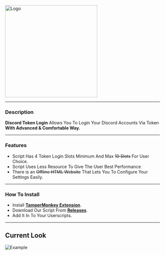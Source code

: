 &nbsp;&nbsp;&nbsp;&nbsp;&nbsp;&nbsp;&nbsp;&nbsp;&nbsp;&nbsp;&nbsp;&nbsp;&nbsp;&nbsp;&nbsp;&nbsp;&nbsp;&nbsp;&nbsp;&nbsp;&nbsp;&nbsp;&nbsp;&nbsp;&nbsp;&nbsp;&nbsp;&nbsp;&nbsp;&nbsp;&nbsp;&nbsp;&nbsp;&nbsp;&nbsp;&nbsp;&nbsp;&nbsp;&nbsp;&nbsp;&nbsp;&nbsp;&nbsp;&nbsp;&nbsp;&nbsp;&nbsp;&nbsp;&nbsp;&nbsp;&nbsp;&nbsp;&nbsp;&nbsp;&nbsp;&nbsp;&nbsp;&nbsp;&nbsp;&nbsp;&nbsp;&nbsp;&nbsp;<img src="https://raw.githubusercontent.com/WiLuX-Source/Discord-Token-Login/master/Resources/DC%20Token%20Login.png" height="300" alt="Logo">
___
### Description
__Discord Token Login__ Allows You To Login Your Discord Accounts Via Token __With Advanced & Comfortable Way.__
___
### Features
- Script Has 4 Token Login Slots Minimum And Max ~~10 Slots~~ For User Choice.
- Script Uses Less Resource To Give The User Best Performance
- There is an ~~Offline HTML Website~~ That Lets You To Configure Your Settings Easily.
___
### How To Install
- Install **[TamperMonkey Extension](https://chrome.google.com/webstore/detail/tampermonkey/dhdgffkkebhmkfjojejmpbldmpobfkfo)**.
- Download Our Script From **[Releases](https://github.com/CoSeR-Source/DC-Token-Login/releases)**.
- Add It In To Your Userscripts.
___
## Current Look
<img src="https://raw.githubusercontent.com/WiLuX-Source/Discord-Token-Login/master/Resources/rly.png" alt="Example">
